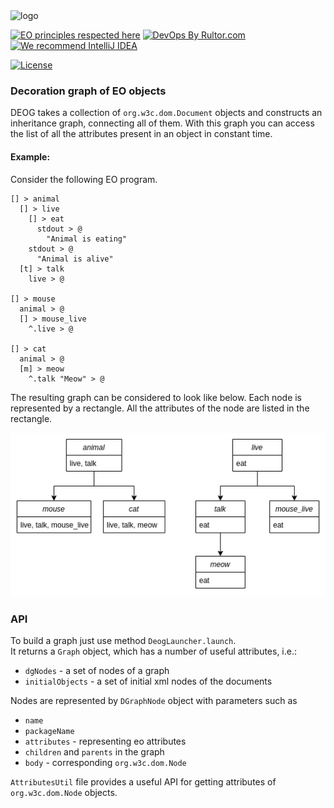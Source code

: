 <img alt="logo" src="https://www.objectionary.com/cactus.svg" height="100px" />

[![EO principles respected here](https://www.elegantobjects.org/badge.svg)](https://www.elegantobjects.org)
[![DevOps By Rultor.com](http://www.rultor.com/b/objectionary/eo-files)](http://www.rultor.com/p/objectionary/deog)
[![We recommend IntelliJ IDEA](https://www.elegantobjects.org/intellij-idea.svg)](https://www.jetbrains.com/idea/)

[//]: # ([![mvn]&#40;https://github.com/objectionary/deog/actions/workflows/build.yml/badge.svg?branch=master&#41;]&#40;https://github.com/objectionary/deog/actions/workflows/build.yml&#41;)
[//]: # ([![Hits-of-Code]&#40;https://hitsofcode.com/github/objectionary/deog&#41;]&#40;https://hitsofcode.com/view/github/objectionary/deog&#41;)
[![License](https://img.shields.io/badge/license-MIT-green.svg)](https://github.com/objectionary/deog/blob/master/LICENSE.txt)

### Decoration graph of EO objects

DEOG takes a collection of `org.w3c.dom.Document` objects and constructs an inheritance graph, connecting all of them.
With this graph you can access the list of all the attributes present in an object in constant time.

#### Example:

Consider the following EO program.

```
[] > animal
  [] > live
    [] > eat
      stdout > @
        "Animal is eating"
    stdout > @
      "Animal is alive"
  [t] > talk
    live > @

[] > mouse
  animal > @
  [] > mouse_live
    ^.live > @

[] > cat
  animal > @
  [m] > meow
    ^.talk "Meow" > @
```

The resulting graph can be considered to look like below. Each node is represented by a rectangle. 
All the attributes of the node are listed in the rectangle.

![](assets/diag.drawio.png)

### API

To build a graph just use method `DeogLauncher.launch`.  
It returns a `Graph` object, which has a number of useful attributes, i.e.:
* `dgNodes` - a set of nodes of a graph
* `initialObjects` - a set of initial xml nodes of the documents

Nodes are represented by `DGraphNode` object with parameters such as 
* `name`
* `packageName`
* `attributes` - representing eo attributes
* `children` and `parents` in the graph
* `body` - corresponding `org.w3c.dom.Node`

`AttributesUtil` file provides a useful API for getting attributes of `org.w3c.dom.Node` objects.
